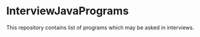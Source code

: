 # InterviewJavaPrograms
This repository contains list of programs which may be asked in interviews.

